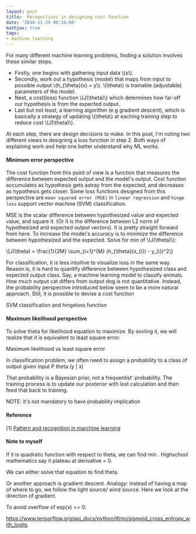 ```yaml
---
layout: post
title:  Perspectives in designing cost function
date: '2018-11-29 00:16:00'
mathjax: true
tags:
- machine learning
---
```


For many different machine learning problems, finding a solution involves these similar steps. 

- Firstly, one begins with gathering input data \\(x\\). 
- Secondly, work out a hypothesis (model) that maps from input to possible output \\(h_{\theta}(x) = y\\). \\(\theta\\) is trainable (adjustable) parameters of the model. 
- Next, a cost(loss) function \\(J(\theta)\\) which determines how far-off our hypothesis is from the expected output.
- Last but not least, a learning algorithm (e.g gradient descent), which is basically a strategy of updating \\(\theta\\) at eaching training step to reduce cost \\(J(\theta)\\).

At each step, there are design decisions to make. In this post, I'm noting two different views in designing a loss function in step 2. Both ways of explaining work and help one better understand why ML works.

#### Minimum error perspective

The cost function from this point of view is a function that measures the difference between expected output and the model's output. Cost function accumulates as hypothesis gets astray from the expected, and decreases as hypothesis gets closer. Some loss functions designed from this perspective are `mean squared error (MSE)` in `linear regression` and `hinge loss` support vector machine (SVM) classification.

MSE is the scalar difference between hypothesized value and expected value, and square it. (Or it is the difference between L2 norm of hypothesized and expected output vectors). It is pretty straight forward from here. To increase the model's accuracy is to minimize the difference between hypothesized and the expected. Solve for min of \\(J(\theta)\\):

\\[J(\theta) = \frac{1}{2M} \sum_{i=1}^{M} (h_{\theta}(x_{i}) - y_{i})^2\\]

For classification, it is less intuitive to visualize loss in the same way. Reason is, it is hard to quantify difference between hypothesized class and expected output class. Say, a machine learning model to classify animals. How much output cat differs from output dog is not quantitative. Instead, the probability perspective introduced below seem to be a more natural approach. Still, it is possible to devise a cost function 

SVM classification and hingeloss function

#### Maximum likelihood perspective

To solve theta for likelihood equation to maximize. By sovling it, we will realize that it is equivalent to least square error.

Maximum likelihood vs least square error

In classification problem, we often need to assign a probability to a class of output given input P theta (y | x)

That probability is a Bayesian prior, not a frequentist' probability. The training process is to update our posterior with lost calculation and then feed that back to training. 


NOTE: it's not mandatory to have probability implication 

#### Reference

[1] [Pattern and recognition in marchine learning](http://cs231n.github.io/linear-classify/)


#### Note to myself

If it is quadratic function with respect to theta, we can find min . Highschool mathematics say it plateau at derivative = 0. 

We can either solve that equation to find theta.

Or another approach is gradient descent. Analogy: instead of having a map of where to go, we follow the light source/ wind source. Here we look at the direction of gradient. 

To avoid overflow of exp(x) == 0:

https://www.tensorflow.org/api_docs/python/tf/nn/sigmoid_cross_entropy_with_logits